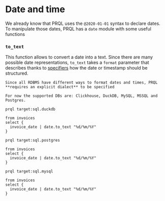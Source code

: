 # Date and time

We already know that PRQL uses the `@2020-01-01` syntax to declare dates. To
manipulate those dates, PRQL has a `date` module with some useful functions

### `to_text`

This function allows to convert a date into a text. Since there are many
possible date representations, `to_text` takes a `format` parameter that
describes thanks to [specifiers](./format-specifiers.md) how the date or
timestamp should be structured.

```admonish info
Since all RDBMS have different ways to format dates and times, PRQL **requires an explicit dialect** to be specified
```

```admonish info
For now the supported DBs are: Clickhouse, DuckDB, MySQL, MSSQL and Postgres.
```

```prql
prql target:sql.duckdb

from invoices
select {
  invoice_date | date.to_text "%d/%m/%Y"
}
```

```prql
prql target:sql.postgres

from invoices
select {
  invoice_date | date.to_text "%d/%m/%Y"
}
```

```prql
prql target:sql.mysql

from invoices
select {
  invoice_date | date.to_text "%d/%m/%Y"
}
```
